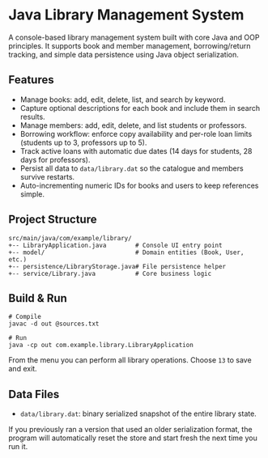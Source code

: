 # Java Library Management System

A console-based library management system built with core Java and OOP principles. It supports book and member management, borrowing/return tracking, and simple data persistence using Java object serialization.

## Features
- Manage books: add, edit, delete, list, and search by keyword.
- Capture optional descriptions for each book and include them in search results.
- Manage members: add, edit, delete, and list students or professors.
- Borrowing workflow: enforce copy availability and per-role loan limits (students up to 3, professors up to 5).
- Track active loans with automatic due dates (14 days for students, 28 days for professors).
- Persist all data to `data/library.dat` so the catalogue and members survive restarts.
- Auto-incrementing numeric IDs for books and users to keep references simple.

## Project Structure
```
src/main/java/com/example/library/
+-- LibraryApplication.java        # Console UI entry point
+-- model/                         # Domain entities (Book, User, etc.)
+-- persistence/LibraryStorage.java# File persistence helper
+-- service/Library.java           # Core business logic
```

## Build & Run
```
# Compile
javac -d out @sources.txt

# Run
java -cp out com.example.library.LibraryApplication
```

From the menu you can perform all library operations. Choose `13` to save and exit.

## Data Files
- `data/library.dat`: binary serialized snapshot of the entire library state.

If you previously ran a version that used an older serialization format, the program will automatically reset the store and start fresh the next time you run it.
